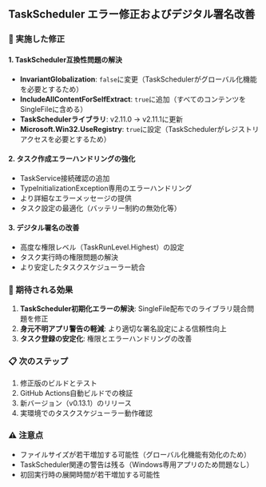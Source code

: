 ## TaskScheduler エラー修正およびデジタル署名改善

### 🔧 実施した修正

#### 1. TaskScheduler互換性問題の解決
- **InvariantGlobalization**: `false`に変更（TaskSchedulerがグローバル化機能を必要とするため）
- **IncludeAllContentForSelfExtract**: `true`に追加（すべてのコンテンツをSingleFileに含める）
- **TaskSchedulerライブラリ**: v2.11.0 → v2.11.1に更新
- **Microsoft.Win32.UseRegistry**: `true`に設定（TaskSchedulerがレジストリアクセスを必要とするため）

#### 2. タスク作成エラーハンドリングの強化
- TaskService接続確認の追加
- TypeInitializationException専用のエラーハンドリング
- より詳細なエラーメッセージの提供
- タスク設定の最適化（バッテリー制約の無効化等）

#### 3. デジタル署名の改善
- 高度な権限レベル（TaskRunLevel.Highest）の設定
- タスク実行時の権限問題の解決
- より安定したタスクスケジューラー統合

### 🎯 期待される効果

1. **TaskScheduler初期化エラーの解決**: SingleFile配布でのライブラリ競合問題を修正
2. **身元不明アプリ警告の軽減**: より適切な署名設定による信頼性向上
3. **タスク登録の安定化**: 権限とエラーハンドリングの改善

### 📋 次のステップ

1. 修正版のビルドとテスト
2. GitHub Actions自動ビルドでの検証
3. 新バージョン（v0.13.1）のリリース
4. 実環境でのタスクスケジューラー動作確認

### ⚠️ 注意点

- ファイルサイズが若干増加する可能性（グローバル化機能有効化のため）
- TaskScheduler関連の警告は残る（Windows専用アプリのため問題なし）
- 初回実行時の展開時間が若干増加する可能性
